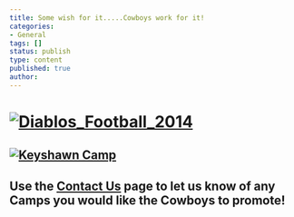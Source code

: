 ```yaml
---
title: Some wish for it.....Cowboys work for it!
categories:
- General
tags: []
status: publish
type: content
published: true
author: 
---
```

# 

# [![Diablos_Football_2014](http://mvcowboysfootball.files.wordpress.com/2000/07/diablos_football_2014.jpg)](http://mvcowboysfootball.files.wordpress.com/2000/07/2014-mv-camp-flyer.pdf)

## 

## [![Keyshawn Camp](http://mvcowboysfootball.files.wordpress.com/2014/02/keyshawn-camp.jpg?w=470)](http://mvcowboysfootball.files.wordpress.com/2014/02/keyshawn-camp.jpg)

## 

## Use the [Contact Us](http://mvcowboysfootball.com/contact-us/ "contact us") page to let us know of any Camps you would like the Cowboys to promote!

# 

# 
